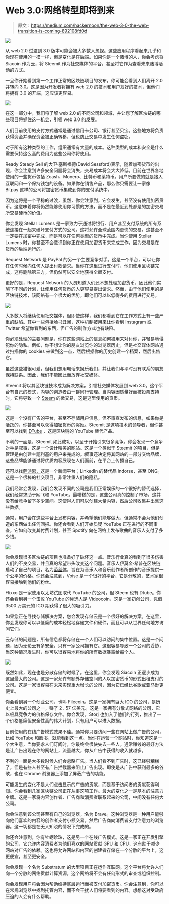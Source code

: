# Web 3.0:网络转型即将到来

> 原文：<https://medium.com/hackernoon/the-web-3-0-the-web-transition-is-coming-892108fd0d>

![](img/1d2218ce236dacbf8dd9edbcdfc262c9.png)

从 web 2.0 过渡到 3.0 版本可能会被大多数人忽视。这些应用程序看起来几乎和你现在使用的一模一样，但是变化是在后端。如果你是一个赌博的人，你会考虑将 Siacoin 作为云，将 Steemit 作为社交媒体的平台，甚至将它作为查看未来赌博活动的方式。

一旦你开始看到第一个工作正常的区块链项目的发布，你可能会看到人们离开 2.0 并转向 3.0。这是因为开发者将拥有 web 2.0 的技术和用户友好的技术，但他们将拥有 3.0 的开端，这应该更容易。

![](img/8dd530179653ccbd40e0b51c0b3d3b11.png)

在这一部分中，我们将了解 web 2.0 的不同公司和领域，并让您了解区块链的哪些项目将抓住这一机会，引领 web 3.0 的发展。

人们目前使用的支付方式通常是通过信用卡公司、银行甚至贝宝。这些地方将负责获得资金并确保资金被正确转移，但也防止交易中发生任何盗窃。

对于所有这种类型的工作，组织通常有大量的成本。这种类型的成本和安全是什么需要保持这么高的费用为这些公司你将使用。

Ready Steady Sell 的大卫·塞斯福德(David Sessford)表示，随着加密货币的出现，你会注意到许多安全问题将会消失，交易成本将会大大降低。目前在世界各地使用的一些货币包括 Zcash、Monero、比特币和莱特币。用户所要做的就是接入互联网和一个保持钱包的设备。如果你在销售产品，那么你只需要让一家像 Bitpay 这样的公司将加密货币集成到你的支付系统中。

因为这将是一个平稳的过渡，虽然，你会注意到，它会发生，甚至没有使用加密货币。这意味着你将仍然能够使用你习惯的方法，而不是在最近到处都是的加密交易所交易硬币的价值。

你会发现 Stellar Lumens 是一家致力于通过将银行、用户甚至支付系统的所有系统连接在一起来破坏支付方式的公司。这将允许全球范围内更快的交易。这甚至不一定要在加密中完成，而是可以在任何类型的货币中完成。当你使用 Stellar Lumens 时，你甚至不会意识到你正在使用加密货币来完成工作，因为交易是在货币的后端运行的。

Request Network 是 PayPal 的另一个主要竞争对手。这是一个平台，可以让你在任何时候向任何人提出付款请求。当你在这里进行支付时，他们使用区块链完成，这将删除第三方，但仍然可以安全地获得全额支付。

更好的是，Request Network 的人员知道人们还不想处理加密货币，因此他们实施了不同的计划，让使用任何货币的人更容易提出请求。然而，由于他们使用的是区块链技术，该网络有一个很大的优势，即他们可以以低得多的费用进行交易。

![](img/40a502d0613a57df602435e58074aa17.png)

大多数人将继续使用社交媒体，但即使这样，我们都看到它在工作方式上有一些严重的缺陷。其中一些包括脸书丑闻，这种机制被用来让你看到 Instagram 或 Twitter 希望你看到的东西，但广告的制作方式也有缺陷。

你必须处理的主要问题是，你在这些网站上的信息如何被用来对付你，并轻易地侵犯你的隐私。例如，你不想让你的朋友浏览你的浏览器历史，但是社交媒体网站通过扫描你的 cookies 来做到这一点，然后根据你的历史创建一个档案，然后出售它。

虽然这些猫很可爱，但我们想用电话来娱乐我们，并让我们与平时没有联系的朋友保持联系。因此，我们不能因此而放弃社交媒体。

Steemit 将以其区块链技术成为解决方案，引领社交媒体发展到 web 3.0。这个平台有自己的模式，内容的创造者由一群同行管理。当内容因质量好而被投票支持时，它将导致一个 [Steem](https://steem.io/) 的微交易，这是这里使用的货币。

![](img/7c96fe3a26526a54eebbd0df75c45760.png)

这是一个没有广告的平台，甚至不存储用户信息，但不审查发布的信息，如果你是活跃的，你甚至可以获得加密货币的奖励。Steemit 是这项技术的领导者，但你甚至可以找到 [DTube](https://d.tube/) ，这是区块链的 YouTube 替代产品。

不利的一面是，Steemit 如此成功，以至于开始引来很多竞争。你会发现一个竞争对手是叙事，这是一个设计精美的网站。这是一个类似于 Steemit 的项目，但是管理是由创建主题利基的用户来完成的。叙事还决定将其网站的一部分交给品牌，这些品牌能够通过将优质内容展现在人们面前，在平台上传播自己。

还可以找[萨派恩，](https://www.sapien.com/)这是一个新闻平台；LinkedIn 的替代品 Indorse，甚至 ONG。这是一个很棒的社交项目，非常注重人们的隐私。

我们经常会发现，我们会发现不同的公司是我们正常娱乐的一个很好的替代选择，我们经常求助于网飞和 YouTube。最糟糕的是，这些公司真的控制了市场，这并没有给竞争留下多少空间。这使得人们可以创建大量内容，然后公司收集并出售这些数据。

通常，用户会在这些平台上发布内容，并希望他们能够做大，但通常不会为他们创造的东西做出任何回报。你还会看到人们开始质疑 YouTube 正在进行的不同审查，它如何改变其付费计划，甚至 Spotify 向在网络上发布歌曲的音乐人支付了多少钱。

![](img/567318332a4bb1b9eaf3ee9f3544f4ca.png)

你会发现很多区块链的项目也准备好了破坏这一点。音乐行业真的看到了很多伤害人们的不良交易，并且真的希望带头改变这个问题。音乐人伊莫金·希普在区块链启动了自己的项目，名为[菌丝体](http://myceliaformusic.org/)，旨在为音乐人和音乐创作者所创作的音乐提供一个公平的价格。你还会注意到，Voise 是一个很好的平台，它是分散的，艺术家很容易接触到他们的粉丝。

Flixxo 是一家使用以太坊试图取代 YouTube 的公司，但 Steem 也有 Dtube。你还会看到另一个击败 YouTube 的候选人是 Videocoin，这是一家初创公司，凭借 3500 万美元的 ICO 期获得了很大的吸引力。

如果您正在寻找存储解决方案，您会发现存储云是一个很好的解决方案。在这里，你会发现你可以以低廉的成本轻松地存储文件和硬件，而且可以从世界任何地方访问它们。

云存储的问题是，所有信息都将存储在一个人们可以访问的集中位置。这是一个问题，因为无论云有多安全，只有一家公司拥有它。这很容易导致一个公司的妥协，当这种情况发生时，你可以很容易地将你的所有数据暴露给每个人。

![](img/e4aad36f9d09c5c1fef9c3c999ca8b98.png)

既然如此，现在也是分散存储的时候了。在这里，你会发现 Siacoin 正逐步成为这里最大的公司。这是一家允许有额外存储空间的人以加密货币的形式出租支付的公司。这是一家很容易在未来实现重大增长的公司，因为它已经比谷歌或亚马逊更便宜。

你会看到另一个创业公司，也叫 Filecoin。这是一家拥有巨大 ICO 的公司，是历史上最大的公司之一，赚了 2 . 57 亿美元。这是一家拥有分散式网络的公司，它以极具竞争力的价格保存文件。你会发现，Storj 也加入了他们的行列，推出了一个价格低廉但安全性高的伟大计划，只有用户可以进入数据。

目前使用的在线广告模式效果不佳。通常你只要访问一些在网站上做广告的公司，比如 YouTube 和脸书，就能看到这一点。当你在运营一个网站时，你知道这是一个大生意，当你要求人们订阅时，你最终会很快失去一些人。通常赚钱的最好方法是让广告出现在你的网站上，流量越大，你从广告中获得的收入就越多。

不利的一面是大多数时候人们会忽略广告。当人们看不到广告时，这已经够糟糕了，但是有些人甚至有广告拦截器来阻止广告出现。即使是从广告中获利最多的谷歌，也在 Chrome 浏览器上添加了屏蔽广告的功能。

可能发生的变化不是人们点击显示的广告的贡献，而是基于访问者的贡献获得利润。你会看到几家区块链公司正在从事这项工作。最大的变化之一是基本的注意力令牌。这是一家将内容创作者、广告商和消费者联系起来的公司，中间没有任何大公司。

你会注意到该公司甚至有自己的浏览器，名为 Brave。这种浏览器是一种用户能够向他们喜欢的内容的创作者支付小额交易，然后广告商向消费者支付注意力的浏览器。这一切都是在无人知晓的情况下完成的。

你还会注意到，你有牡蛎珍珠，这是另一个在线广告模式。这是一家正在开发引擎的公司，它允许内容消费者为他们喜欢的网站贡献 GPU 和 CPU，这有助于减少网站对广告的依赖。这也将允许网站和内容的创建者存储在一个分散的平台上，这更便宜，甚至更安全。

你会发现一个名为 Substratum 的大型项目正在运作互联网。这个平台将允许人们向一个分散的网络贡献计算资源，这个网络将不会有任何形式的审查或组织控制。

你会发现用户将会因为帮助维持底层运行而被支付加密货币。你会注意到，你可以在常规浏览器中找到托管内容，而不会干扰人们将要看到的内容。想想这对受政府压迫的人会有什么帮助。